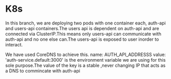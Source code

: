 # K8s

In this branch, we are deploying two pods with one container each, auth-api and users-api containers.The users api is dependent on auth-api and are connected via ClusterIP.This means only users-api can communicate with auth-api and no one else can.The users-api is exposed to user inorder to interact.

We have used CoreDNS to achieve this. name: AUTH_API_ADDRESSS value: 'auth-service.default:3000' is the environment variable we are using for this sole purpose.The value of the key is a stable ,never changing IP that acts as a DNS to commincate with auth-api
